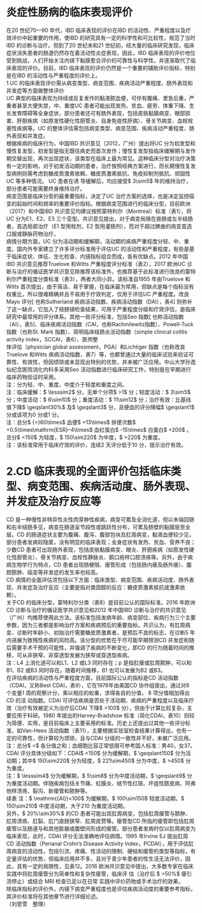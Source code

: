 # 炎症性肠病的临床表现评价  
在20 世纪70—90 年代，IBD 临床表现的评价在IBD 的活动性、严重程度以及疗效评价中起重要的作用，使IBD 的研究具有一定的科学性和可比较性，规范了当时IBD 的诊断与治疗。但到了20 世纪末和21 世纪初，经大量的临床研究发现，临床症状消失患者的肠道仍然存在着活动性炎症表现，因此，IBD 临床表现的评价地位受到挑战，人们开始关注内镜下黏膜愈合评价的可靠性与科学性，并逐渐取代了临床表现的评价。目前，IBD 临床表现的评价仍然是一个重要的辅助评价指标，特别是在IBD 的活动性与严重程度的评价上。  
1.UC 的临床表现评价需从病变类型、病变范围、疾病活动严重程度、肠外表现和并发症等方面做整体评价  
UC 典型的临床表现为持续或反复发作的黏液脓血便，可伴有腹痛、里急后重，严重者甚至大便失禁，中、重度UC 患者可能出现发热、贫血、疲劳、体重下降、生长发育障碍等全身症状，部分患者还可有肠外表现，包括皮肤黏膜病变、眼部损害、肝胆疾病（如原发性硬化性胆管炎、自身免疫性肝病）、骨关节病变、血栓栓塞性疾病等。UC 的整体评估需包括病变类型、病变范围、疾病活动严重程度、肠外表现和并发症。  
根据疾病的临床行为，中国IBD 共识意见（2012，广州）提出将UC 分为初发型和慢性复发型，初发型是指无既往病史而首次发作；慢性复发型指临床缓解期与发作期交替出现，再次出现症状，该类型在临床上最为常见。这种临床分型对治疗决策有一定的影响，对于初发活动期的患者，治疗按照经典方案进行，而长期慢性复发型病例则需考虑到糖皮质激素依赖、糖皮质激素抵抗、免疫抑制剂抵抗、顽固性 UC  等多种情况。 UC  患者在诱 导缓解后，均应接受$ 3\sim5$  年的维持治疗，部分患者可能需要终身维持治疗。  
病变范围是临床分型的最重要指标，决定了UC 治疗方案的选择，也是决定监控癌变的起始时间和频率的重要评价指标。根据病变范围进行的临床分型，目前欧洲（2017）和中国IBD 共识意见均建议按照蒙特利尔（Montreal）标准（表1），将UC 分为E1、E2、E3 三个亚型。共识意见提出，对于病变局限在直肠或左半结肠者，首选局部治疗（E1 型用栓剂，E2 型用灌肠剂），而对于超过脾曲的病变首选口服或静脉药物治疗。  
病情分期方面，UC 分为活动期和缓解期，活动期的疾病严重程度分轻、中、重度。国内外专家建立了许多评分标准用于评估UC 的活动性和严重程度，有些是基于临床症状、体征、生化检查、内镜指标组合而成，各有优缺点。2012 年中国IBD 共识意见推荐Truelove 和Witts 严重程度评分标准（表2），2017 欧洲UC 诊断与治疗的循证医学共识意见除推荐该标准外，也推荐基于此标准进行改良的蒙特利尔严重程度分类标准（表3），两者大同小异。该标准自1955 年由Truelove 和Witts 首次提出，由于简洁、易于掌握，在临床最为常用，但缺点是每个指标没有权重比，所以很难精确并且不易用于疗效判定，仅用于评估UC 严重程度。改良Mayo 评分[ 也称Sutherland 疾病活动指数、疾病活动指数（DAI），表4] 则弥补了这一缺点，它加入了结肠镜检查结果，可用于严重程度分级和疗效评估，是临床研究中最常用的评分体系。其他一些评分标准，包括Seo 指数[ 也称活动指数（AI），表5]、临床疾病活动指数（CAI，也称Rachmilewitz指数）、Powell-Tuck 指数（也称St. Mark 指数）、简明临床结肠炎活动指数（simple clinical colitis activity index，SCCAI，表6）、医师整  
体评估（physician global assessment，PGA）和Lichtiger 指数（也称改良Truelove 和Witts 疾病活动指数，表7）等，也都曾通过大量的临床试验来验证可靠性、有效性，但因烦琐或未显现出特别的优势，并未被广泛应用。中山大学孙逸仙纪念医院消化内科多采用Seo 活动指数进行临床研究工作，特别是在早期进行临床药物验证时采用。  
注：分为轻、中、重度，中度介于轻度和重度之间。  
注：临床缓解：$ \lesssim2$  分，无单个分项$ >1$  分；轻度活动：$ 3\sim5$  分；中度活动：$ 6\sim10$  分；重度活动：$ 11\sim12$  分；治疗有效：比基线值下降$ \geqslant30\%$  及$ \geqslant3$  分，且便血的评分降幅$ \geqslant1$ 分或该项为0 分或1 分。  
注：总分$ {=}60\times$ 血便$ +13\times$ 排便次数$ +0.5\times\mathrm{ESR}–4\times$ 血红蛋白$ -15\times$ 白蛋白$ +200$ 。总分$ <150$ 为轻度，$ 150\sim220$  为中度，$ >220$  为重度。  
注：该标准常用于临床疗效的评价，连续2 天评分低于10 分，提示治疗有效。  
# 2.CD 临床表现的全面评价包括临床类型、病变范围、疾病活动度、肠外表现、并发症及治疗反应等  
CD 是一种慢性非特异性炎性肉芽肿性疾病，病变可累及全消化道，但以末端回肠和右半结肠多见，病变在肠道呈节段性或跳跃性分布，可累及肠壁的黏膜层至全层。CD 的肠道症状主要为腹痛、腹泻、腹部包块及肛周病变，黏液血便较少见，部分患者发病较隐匿，没有明显的临床表现；全身症状有发热、贫血、营养不良；少数CD 患者可出现肠外表现，包括皮肤黏膜病变、眼炎、肝胆疾病（如原发性硬化性胆管炎）、骨关节病变、血栓性静脉炎、鹅口疮样口腔溃疡等。另外，由于疾病生物学行为特点，CD 患者出现肠梗阻、瘘管形成（包括肠内瘘及肠外瘘）、腹腔脓肿、癌变等并发症的发生率也较高。  
CD 病情的全面评估须包括以下方面：临床类型、病变范围、疾病活动度、肠外表现、并发症及治疗反应（主要是指对类固醇的反应：糖皮质激素抵抗或激素依赖）。  
关于CD 的临床分型，蒙特利尔分类（表8）是目前公认的国际标准。2016 年欧洲CD 诊断与治疗的循证医学共识意见和2012 年中国IBD 诊断与治疗的共识意见（广州）均推荐使用此方法。该标准包括发病年龄、病变部位、疾病行为三个主要参数，因为三者都是影响治疗方案和疾病预后的重要指标。共识认为，有肛周病变、诊断时年龄小、初始治疗需要糖皮质激素者，是预后不良的标志，在诊断5 年内进展为致残性疾病的风险高。该分型的优势在于尽可能早期预测CD 并发症和随后需要手术干预的可能性，并强调了疾病的不断变化，即CD 的行为随着时间的推移，可从非狭窄、非穿透型发展为狭窄或穿透型疾病。  
注：L4 上消化道可以和L1、L2 或L3 同时存在；p 是指肛瘘或肛周脓肿，可以和B1、B2 或B3 同时存在。随着时间推移，B1 也可以发展为B2 或B3。  
在评估疾病的活动性与严重程度方面，目前国际公认的指标是CD 活动指数（CDAI，又称Best CDAI，表9），它在1976年由美国CD 协作组提出，通过对8 个变量1 周的观察计分，乘以相应的权重，求得各自的分值， 8  项分值相加得出 CD  的活 动指数。CDAI 可评估疾病是否处于活动期、疾病的严重程度以及临床疗效（治疗有效被定义为治疗后CDAI 下降$ >100$  分），但由于计算比较复杂，主要应用于科研。1980 年提出的Harvey-Bradshow 标准（简化CDAI，表10）则较为简便、实用，是目前临床上主要采用的标准。历史上还提出过其他一些评分标准，如Van-Hees 活动指数（表11），主要根据实验室检查结果计算得出，也有一定的可靠性，但计算较为烦琐，且与CDAI 分级的一致性并不好，未被广泛应用。  
注：总分$ =$ 各分值之和；血细胞比容正常低限可参考国人标准：男40，女37。CDAI 评分具体分级如下：CDAI$ <150$  分为缓解期，$ \geqslant150$  分为活动期；其中$ 150\sim220$  分为轻度，$ 221\sim450$  分为中度，$ >450$  分为重度。  
注：$ \lesssim4$  分为缓解期，$ 5\sim8$  分为中度活动期，$ \geqslant9$  分为重度活动期。伴随疾病包括关节痛、虹膜炎、结节性红斑、坏疽性脓皮病、阿弗他样溃疡、裂沟、新瘘管和脓肿等。  
续表
注：$ \mathrm{{Al}}<100\$  为缓解期，$ 100\sim150$  轻度活动期，$ 150\sim210$  中度活动期，大于210 为重度活动期。  
另外，$ 20\%\sim30\%$  的CD 患者可能出现肛周病变，包括肛周瘘管与脓肿、肛周溃疡、肛裂、肛门直肠狭窄、肛周皮赘等。瘘管型CD 所指的瘘管即包括肛周瘘管以及肠道与和其他脏器或腹壁间形成的瘘管。部分患者发病时仅以肛周病变为临床表现，此时，CDAI 评分无法准确地评估病情。1995 年Irvine EJ 提出肛周CD 活动指数（Perianal Crohn’s Disease Activity Index，PCDAI），用于评估肛周病变的活动性，包括引流、疼痛、性活动的限制、硬结和瘘管的类型等指标，有定量评估的优势，但临床应用并不多，且对于青少年患者的性生活无法评价，因此，具有一定的局限性，见表12。2016 欧洲共识意见中提出，大多数专家在临床实践中将肛周瘘管分为简单性和复杂性瘘管，临床评 估（治疗后 $ >50\%$   瘘引流停止）或结合 MRI  检查已足以在日常 实践中评价药物或手术治疗的效果。  
除临床指标的评价外，内镜下病变严重程度也是评估疾病活动度的重要参考指标，其评价标准将在其他章节进行详细论述。  
（刘思雪　整理）  
